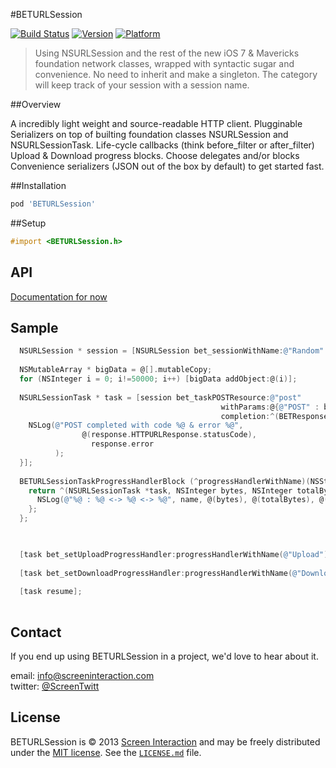 #BETURLSession


[![Build Status](https://travis-ci.org/etalio/BETURLSession.png?branch=master)](https://travis-ci.org/screeninteraction/BETURLSession)
[![Version](https://cocoapod-badges.herokuapp.com/v/BETURLSession/badge.png)](http://cocoadocs.org/docsets/BETURLSession)
[![Platform](https://cocoapod-badges.herokuapp.com/p/BETURLSession/badge.png)](http://cocoadocs.org/docsets/BETURLSession)

> Using NSURLSession and the rest of the new iOS 7 & Mavericks foundation network classes, wrapped with syntactic sugar and convenience. 
No need to inherit and make a singleton. The category will keep track of your session with a session name. 



##Overview

A incredibly light weight and source-readable HTTP client. 
Plugginable Serializers on top of builting foundation classes NSURLSession and NSURLSessionTask.
Life-cycle callbacks (think before_filter or after_filter) 
Upload & Download progress blocks. 
Choose delegates and/or blocks
Convenience serializers (JSON out of the box by default) to get started fast. 



##Installation

```ruby
pod 'BETURLSession'
```


##Setup

```objective-c
#import <BETURLSession.h>
```


## API
[Documentation for now](https://github.com/screeninteraction/BETURLSession/blob/develop/BETURLSession/NSURLSession%2BBETURLSession.h#L35-L36)


## Sample
```objective-c
  NSURLSession * session = [NSURLSession bet_sessionWithName:@"Random" baseURLString:@"http://httpbin.org"];
  
  NSMutableArray * bigData = @[].mutableCopy;
  for (NSInteger i = 0; i!=50000; i++) [bigData addObject:@(i)];
  
  NSURLSessionTask * task = [session bet_taskPOSTResource:@"post" 
                                               withParams:@{@"POST" : bigData} 
                                               completion:^(BETResponse *response) {
    NSLog(@"POST completed with code %@ & error %@", 
                @(response.HTTPURLResponse.statusCode), 
                  response.error
          );
  }];
  
  BETURLSessionTaskProgressHandlerBlock (^progressHandlerWithName)(NSString *) = ^BETURLSessionTaskProgressHandlerBlock(NSString * name) {
    return ^(NSURLSessionTask *task, NSInteger bytes, NSInteger totalBytes, NSInteger totalBytesExpected) {
      NSLog(@"%@ : %@ <-> %@ <-> %@", name, @(bytes), @(totalBytes), @(totalBytesExpected));
    };
  };


  
  [task bet_setUploadProgressHandler:progressHandlerWithName(@"Upload")];
  
  [task bet_setDownloadProgressHandler:progressHandlerWithName(@"Download")];
  
  [task resume];
  
```




Contact
-------

If you end up using BETURLSession in a project, we'd love to hear about it.

email: [info@screeninteraction.com](mailto:contact@screeninteraction.com)  
twitter: [@ScreenTwitt](https://twitter.com/ScreenTwitt)

## License

BETURLSession is © 2013 [Screen Interaction](http://www.github.com/screeninteraction) and may be freely
distributed under the [MIT license](http://opensource.org/licenses/MIT).
See the [`LICENSE.md`](https://github.com/screeninteraction/BETURLSession/blob/master/LICENSE.md) file.
